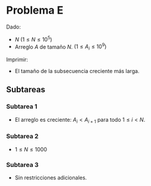 # Problema E

Dado:
* $N$ $(1 \leq N \leq 10^5)$
* Arreglo $A$ de tamaño $N$. $(1 \leq A_i \leq 10^9)$

Imprimir:
* El tamaño de la subsecuencia creciente más larga.

## Subtareas

### Subtarea 1
* El arreglo es creciente: $A_i < A_{i+1}$ para todo $1 \leq i < N$.

### Subtarea 2
* $1 \leq N \leq 1000$

### Subtarea 3
* Sin restricciones adicionales.